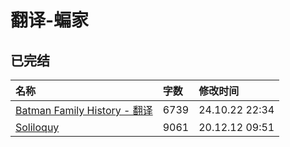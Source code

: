 # 翻译-蝙家

## 已完结

|名称|字数|修改时间|
|:-|:-|:-|
|[Batman Family History - 翻译](Batman%20Family%20History%20-%20翻译.md)|6739|24.10.22 22:34|
|[Soliloquy](Soliloquy.md)|9061|20.12.12 09:51|
